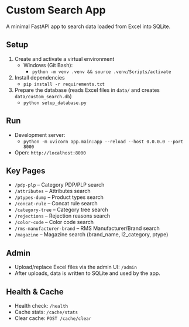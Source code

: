 # Custom Search App

A minimal FastAPI app to search data loaded from Excel into SQLite.

## Setup

1. Create and activate a virtual environment
   - Windows (Git Bash):
     - `python -m venv .venv && source .venv/Scripts/activate`
2. Install dependencies
   - `pip install -r requirements.txt`
3. Prepare the database (reads Excel files in `data/` and creates `data/custom_search.db`)
   - `python setup_database.py`

## Run

- Development server:
  - `python -m uvicorn app.main:app --reload --host 0.0.0.0 --port 8000`
- Open: `http://localhost:8000`

## Key Pages

- `/pdp-plp` – Category PDP/PLP search
- `/attributes` – Attributes search
- `/ptypes-dump` – Product types search
- `/concat-rule` – Concat rule search
- `/category-tree` – Category tree search
- `/rejections` – Rejection reasons search
- `/color-code` – Color code search
- `/rms-manufacturer-brand` – RMS Manufacturer/Brand search
- `/magazine` – Magazine search (brand_name, l2_category, ptype)

## Admin

- Upload/replace Excel files via the admin UI: `/admin`
- After uploads, data is written to SQLite and used by the app.

## Health & Cache

- Health check: `/health`
- Cache stats: `/cache/stats`
- Clear cache: `POST /cache/clear`


